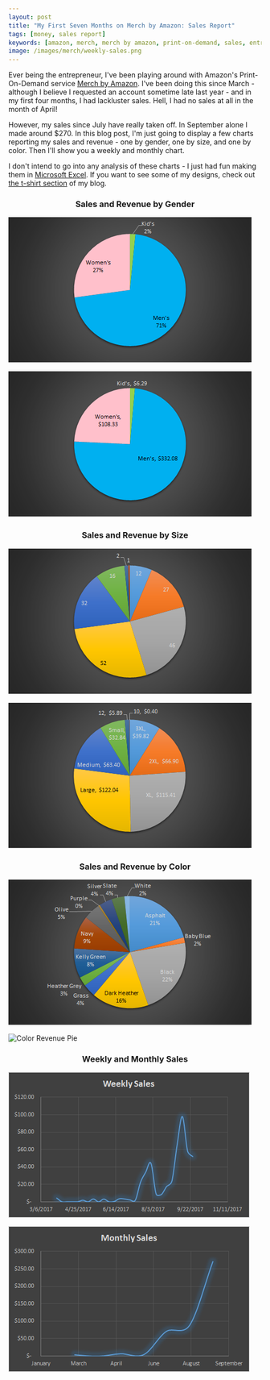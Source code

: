 ```yaml
---
layout: post
title: "My First Seven Months on Merch by Amazon: Sales Report"
tags: [money, sales report]
keywords: [amazon, merch, merch by amazon, print-on-demand, sales, entrepreneur, excel, charts]
image: /images/merch/weekly-sales.png
---
```


Ever being the entrepreneur, I've been playing around with Amazon's Print-On-Demand service [Merch by Amazon](https://merch.amazon.com/landing). I've been doing this since March - although I believe I requested an account sometime late last year - and in my first four months, I had lackluster sales. Hell, I had no sales at all in the month of April!

However, my sales since July have really taken off. In September alone I made around $270. In this blog post, I'm just going to display a few charts reporting my sales and revenue - one by gender, one by size, and one by color. Then I'll show you a weekly and monthly chart.

I don't intend to go into any analysis of these charts - I just had fun making them in [Microsoft Excel](https://www.microsoft.com/en-us/p/excel/cfq7ttc0k7dx). If you want to see some of my designs, check out [the t-shirt section](https://www.joehxblog.com/t-shirts/) of my blog.

<style>h3 { text-align: center; }</style>

### Sales and Revenue by Gender

![Gender Sales Pie](/images/merch/gender-sales-pie.png)

![Gender Revenue Pie](/images/merch/gender-revenue-pie.png)

### Sales and Revenue by Size

![Size Sales Pie](/images/merch/size-sales-pie.png)

![Size Revenue Pie](/images/merch/size-revenue-pie.png)

### Sales and Revenue by Color

![Color Sales Pie](/images/merch/color-sales-pie.png)

![Color Revenue Pie](/images/merch/color-revenue-pie.png)

### Weekly and Monthly Sales

![Weekly Sales](/images/merch/weekly-sales.png)

![Monthly Sales](/images/merch/monthly-sales.png)